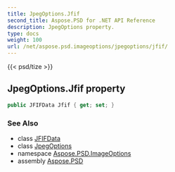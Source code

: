 ```yaml
---
title: JpegOptions.Jfif
second_title: Aspose.PSD for .NET API Reference
description: JpegOptions property. 
type: docs
weight: 100
url: /net/aspose.psd.imageoptions/jpegoptions/jfif/
---
```

{{< psd/tize >}}
## JpegOptions.Jfif property

```csharp
public JFIFData Jfif { get; set; }
```

### See Also

* class [JFIFData](../../../aspose.psd.fileformats.jpeg/jfifdata/)
* class [JpegOptions](../)
* namespace [Aspose.PSD.ImageOptions](../../jpegoptions/)
* assembly [Aspose.PSD](../../../)


